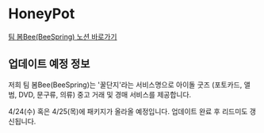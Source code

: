 # HoneyPot
[팀 봄Bee(BeeSpring) 노션 바로가기](https://www.notion.so/Bee-d03cbe54805d45b7ae64c7f1cea6310e)

## 업데이트 예정 정보
저희 팀 봄Bee(BeeSpring)는 '꿀단지'라는 서비스명으로 아이돌 굿즈 (포토카드, 앨범, DVD, 문구류, 의류) 중고 거래 및 경매 서비스를 제공합니다.

4/24(수) 혹은 4/25(목)에 패키지가 올라올 예정입니다.
업데이트 완료 후 리드미도 갱신됩니다.
